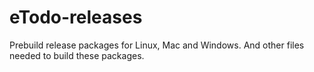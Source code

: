 # eTodo-releases
Prebuild release packages for Linux, Mac and Windows. And other files needed to build these packages.
